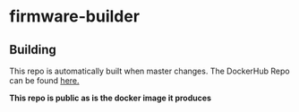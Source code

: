 # firmware-builder

## Building

This repo is automatically built when master changes. The DockerHub Repo can be found [here.](https://hub.docker.com/r/6river/firmware-builder/)

**This repo is public as is the docker image it produces**